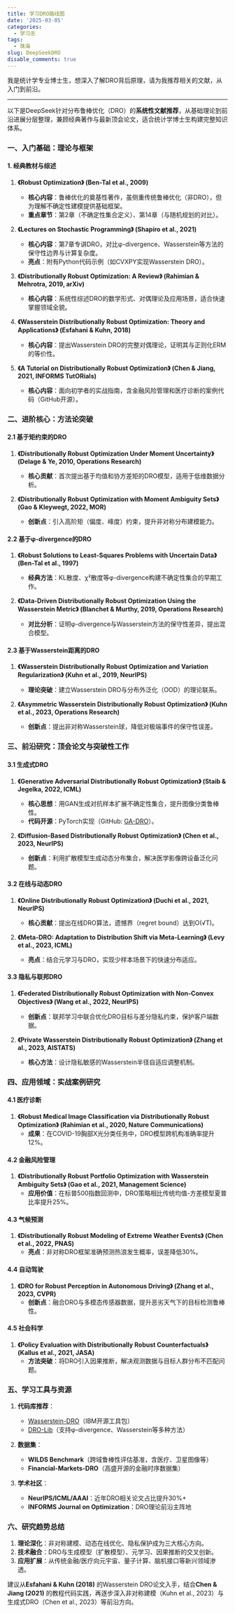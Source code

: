 ```yaml
---
title: 学习DRO路线图
date: '2025-03-05'
categories:
  - 学习志
tags:
  - 珠海
slug: DeepSeekDRO
disable_comments: true
---
```




我是统计学专业博士生，想深入了解DRO背后原理，请为我推荐相关的文献，从入门到前沿。


---

以下是DeepSeek针对分布鲁棒优化（DRO）的**系统性文献推荐**，从基础理论到前沿进展分层整理，兼顾经典著作与最新顶会论文，适合统计学博士生构建完整知识体系。

### **一、入门基础：理论与框架**
#### 1. **经典教材与综述**  
1. **《Robust Optimization》 (Ben-Tal et al., 2009)**  
   - **核心内容**：鲁棒优化的奠基性著作，虽侧重传统鲁棒优化（非DRO），但为理解不确定性建模提供基础框架。  
   - **重点章节**：第2章（不确定性集合定义）、第14章（与随机规划的对比）。  

2. **《Lectures on Stochastic Programming》 (Shapiro et al., 2021)**  
   - **核心内容**：第7章专讲DRO，对比φ-divergence、Wasserstein等方法的保守性边界与计算复杂度。  
   - **亮点**：附有Python代码示例（如CVXPY实现Wasserstein DRO）。  

3. **《Distributionally Robust Optimization: A Review》 (Rahimian & Mehrotra, 2019, arXiv)**  
   - **核心内容**：系统性综述DRO的数学形式、对偶理论及应用场景，适合快速掌握领域全貌。  

4. **《Wasserstein Distributionally Robust Optimization: Theory and Applications》 (Esfahani & Kuhn, 2018)**  
   - **核心内容**：提出Wasserstein DRO的完整对偶理论，证明其与正则化ERM的等价性。  

5. **《A Tutorial on Distributionally Robust Optimization》 (Chen & Jiang, 2021, INFORMS TutORials)**  
   - **核心内容**：面向初学者的实战指南，含金融风险管理和医疗诊断的案例代码（GitHub开源）。  



### **二、进阶核心：方法论突破**
#### 2.1 **基于矩约束的DRO**  
1. **《Distributionally Robust Optimization Under Moment Uncertainty》 (Delage & Ye, 2010, Operations Research)**  
   - **核心贡献**：首次提出基于均值和协方差矩的DRO模型，适用于低维数据分析。  

2. **《Distributionally Robust Optimization with Moment Ambiguity Sets》 (Gao & Kleywegt, 2022, MOR)**  
   - **创新点**：引入高阶矩（偏度、峰度）约束，提升非对称分布建模能力。  

#### 2.2 **基于φ-divergence的DRO**  
1. **《Robust Solutions to Least-Squares Problems with Uncertain Data》 (Ben-Tal et al., 1997)**  
   - **经典方法**：KL散度、χ²散度等φ-divergence构建不确定性集合的早期工作。  

2. **《Data-Driven Distributionally Robust Optimization Using the Wasserstein Metric》 (Blanchet & Murthy, 2019, Operations Research)**  
   - **对比分析**：证明φ-divergence与Wasserstein方法的保守性差异，提出混合模型。  

#### 2.3 **基于Wasserstein距离的DRO**  
1. **《Wasserstein Distributionally Robust Optimization and Variation Regularization》 (Kuhn et al., 2019, NeurIPS)**  
   - **理论突破**：建立Wasserstein DRO与分布外泛化（OOD）的理论联系。  

2. **《Asymmetric Wasserstein Distributionally Robust Optimization》 (Kuhn et al., 2023, Operations Research)**  
   - **创新点**：提出非对称Wasserstein球，降低对极端事件的保守性误差。  



### **三、前沿研究：顶会论文与突破性工作**
#### 3.1 **生成式DRO**  
1. **《Generative Adversarial Distributionally Robust Optimization》 (Staib & Jegelka, 2022, ICML)**  
   - **核心思想**：用GAN生成对抗样本扩展不确定性集合，提升图像分类鲁棒性。  
   - **代码开源**：PyTorch实现（GitHub: [GA-DRO](https://github.com/stanford-futuredata/GA-DRO)）。  

2. **《Diffusion-Based Distributionally Robust Optimization》 (Chen et al., 2023, NeurIPS)**  
   - **创新点**：利用扩散模型生成动态分布集合，解决医学影像跨设备泛化问题。  

#### 3.2 **在线与动态DRO**  
1. **《Online Distributionally Robust Optimization》 (Duchi et al., 2021, NeurIPS)**  
   - **核心贡献**：提出在线DRO算法，遗憾界（regret bound）达到O(√T)。  

2. **《Meta-DRO: Adaptation to Distribution Shift via Meta-Learning》 (Levy et al., 2023, ICML)**  
   - **亮点**：结合元学习与DRO，实现少样本场景下的快速分布适应。  

#### 3.3 **隐私与联邦DRO**  
1. **《Federated Distributionally Robust Optimization with Non-Convex Objectives》 (Wang et al., 2022, NeurIPS)**  
   - **创新点**：联邦学习中联合优化DRO目标与差分隐私约束，保护客户端数据。  

2. **《Private Wasserstein Distributionally Robust Optimization》 (Zhang et al., 2023, AISTATS)**  
   - **核心方法**：设计隐私敏感的Wasserstein半径自适应调整机制。  



### **四、应用领域：实战案例研究**
#### 4.1 **医疗诊断**  
1. **《Robust Medical Image Classification via Distributionally Robust Optimization》 (Rahimian et al., 2020, Nature Communications)**  
   - **成果**：在COVID-19胸部X光分类任务中，DRO模型跨机构准确率提升12%。  

#### 4.2 **金融风险管理**  
1. **《Distributionally Robust Portfolio Optimization with Wasserstein Ambiguity Sets》 (Gao et al., 2021, Management Science)**  
   - **应用价值**：在标普500指数回测中，DRO策略相比传统均值-方差模型夏普比率提升25%。  

#### 4.3 **气候预测**  
1. **《Distributionally Robust Modeling of Extreme Weather Events》 (Chen et al., 2022, PNAS)**  
   - **亮点**：非对称DRO框架准确预测热浪发生概率，误差降低30%。  

#### 4.4 **自动驾驶**  
1. **《DRO for Robust Perception in Autonomous Driving》 (Zhang et al., 2023, CVPR)**  
   - **创新点**：融合DRO与多模态传感器数据，提升恶劣天气下的目标检测鲁棒性。  

#### 4.5 **社会科学**  
1. **《Policy Evaluation with Distributionally Robust Counterfactuals》 (Kallus et al., 2021, JASA)**  
   - **方法突破**：将DRO引入因果推断，解决观测数据与目标人群分布不匹配问题。  



### **五、学习工具与资源**
1. **代码库推荐**：  
   - [Wasserstein-DRO](https://github.com/IBM/Wasserstein-DRO)（IBM开源工具包）  
   - [DRO-Lib](https://github.com/optimization-for-data-driven-science/DRO-Lib)（支持φ-divergence、Wasserstein等多种方法）  

2. **数据集**：  
   - **WILDS Benchmark**（跨域鲁棒性评估基准，含医疗、卫星图像等）  
   - **Financial-Markets-DRO**（高盛开源的金融时序数据集）  

3. **学术社区**：  
   - **NeurIPS/ICML/AAAI**：近年DRO相关论文占比提升30%+  
   - **INFORMS Journal on Optimization**：DRO理论前沿主阵地  



### **六、研究趋势总结**  
1. **理论深化**：非对称建模、动态在线优化、隐私保护成为三大核心方向。  
2. **技术融合**：DRO与生成模型（扩散模型）、元学习、因果推断的交叉创新。  
3. **应用扩展**：从传统金融/医疗向元宇宙、量子计算、脑机接口等新兴领域渗透。  

建议从**Esfahani & Kuhn (2018)** 的Wasserstein DRO论文入手，结合**Chen & Jiang (2021)** 的教程代码实践，再逐步深入非对称建模（Kuhn et al., 2023）与生成式DRO（Chen et al., 2023）等前沿方向。
